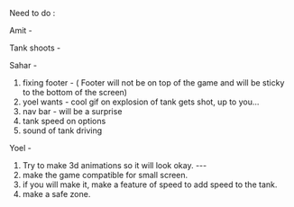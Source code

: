 Need to do : 

Amit - 

Tank shoots -



Sahar - 
1. fixing footer - ( Footer will not be on top of the game and will be sticky to the bottom of the screen) 
2. yoel wants - cool gif on explosion of tank gets shot, up to you...
3. nav bar - will be a surprise
4. tank speed on options
5. sound of tank driving



Yoel -
1. Try to make 3d animations so it will look okay. ---
2. make the game compatible for small screen.
3. if you will make it, make a feature of speed to add speed to the tank.
4. make a safe zone.





